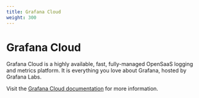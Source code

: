 ```yaml
---
title: Grafana Cloud
weight: 300
---
```


# Grafana Cloud

Grafana Cloud is a highly available, fast, fully-managed OpenSaaS logging and metrics platform. It is everything you love about Grafana, hosted by Grafana Labs.

Visit the [Grafana Cloud documentation](/docs/grafana-cloud) for more information.
